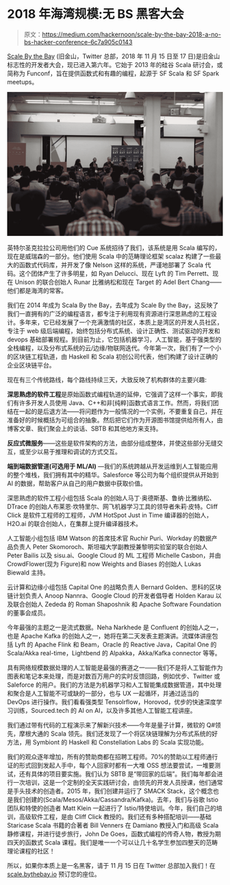 # 2018 年海湾规模:无 BS 黑客大会

> 原文：<https://medium.com/hackernoon/scale-by-the-bay-2018-a-no-bs-hacker-conference-6c7a905c0143>

[Scale By the Bay](http://scale.bythebay.io) (旧金山，Twitter 总部，2018 年 11 月 15 日至 17 日)是旧金山标志性的开发者大会，现已进入第六年。它始于 2013 年的硅谷 Scala 研讨会，或简称为 Funconf，旨在提供函数式和有趣的编程，起源于 SF Scala 和 SF Spark meetups。

![](img/81909b3822078148275cc963b32150b6.png)

英特尔圣克拉拉公司用他们的 Cue 系统招待了我们，该系统是用 Scala 编写的，现在是威瑞森的一部分。他们使用 Scala 中的范畴理论框架 scalaz 构建了一些最大的函数式代码库，并开发了像 Nelson 这样的系统，严谨地部署了 Scala 代码。这个团体产生了许多明星，如 Ryan Delucci、现在 Lyft 的 Tim Perrett、现在 Unison 的联合创始人 Runar 比雅纳松和现在 Target 的 Adel Bert Chang——他们都是海湾的常客。

我们在 2014 年成为 Scala By the Bay，去年成为 Scale By the Bay，这反映了我们一直拥有的广泛的编程语言，都专注于利用现有资源进行深思熟虑的工程设计。多年来，它已经发展了一个充满激情的社区，本质上是湾区的开发人员社区，专注于 web 级后端编程，始终包括分布式系统、设计正确性、测试驱动的开发和 devops 基础部署规程。到目前为止，它包括机器学习，人工智能，基于强类型的全栈编程，以及分布式系统的云/边缘/物联网迭代。今年第一次，我们有了一个小的区块链工程轨道，由 Haskell 和 Scala 初创公司代表，他们构建了设计正确的企业区块链平台。

现在有三个传统路线，每个路线持续三天，大致反映了机构群体的主要兴趣:

**深思熟虑的软件工程**是原始函数式编程轨道的延伸，它强调了这样一个事实，即我们有许多开发人员使用 Java、C++和非[纯粹]函数式语言工作。然而，将我们团结在一起的是后退方法——将问题作为一般情况的一个实例，不要重复自己，并在准备好的时候概括为可组合的抽象。然后把它们作为开源图书馆提供给所有人，由博客文章、我们聚会上的谈话、SBTB 和其他地方来支持。

**反应式微服务**——这些是软件架构的方法，由部分组成整体，并使这些部分无缝交互，或至少以易于推理和调试的方式交互。

**端到端数据管道(可选用于 ML/AI)** —我们的系统跨越从开发运维到人工智能应用的整个堆栈，我们拥有其中的精华。Salesforce 等公司为每个组织提供从开始到 AI 的数据，帮助客户从自己的用户数据中获取价值。

深思熟虑的软件工程小组包括 Scala 的创始人马丁·奥德斯基、鲁纳·比雅纳松、DTrace 的创始人布莱恩·坎特里尔、网飞机器学习工具的领导者朱莉·皮特。Cliff Click 是软件工程师的工程师，JVM HotSpot Just in Time 编译器的创始人，H2O.ai 的联合创始人，在集群上提升编译器技术。

人工智能小组包括 IBM Watson 的首席技术官 Ruchir Puri、Workday 的数据产品负责人 Peter Skomoroch、斯坦福大学副教授兼黎明实验室的联合创始人 Peter Bailis 以及 sisu.ai、Google Cloud 的 ML 工程师 Michelle Casbon，并由 CrowdFlower(现为 Figure)和 now Weights and Biases 的创始人 Lukas Biewald 主持。

云计算和边缘小组包括 Capital One 的战略负责人 Bernard Golden、思科的区块链计划负责人 Anoop Nannra、Google Cloud 的开发者倡导者 Holden Karau 以及联合创始人 Zededa 的 Roman Shaposhnik 和 Apache Software Foundation 的董事会成员。

今年最强的主题之一是流式数据。Neha Narkhede 是 Confluent 的创始人之一，也是 Apache Kafka 的创始人之一，她将在第二天发表主题演讲。流媒体讲座包括 Lyft 的 Apache Flink 和 Beam，Oracle 的 Reactive Java，Capital One 的 Scala/Akka real-time，Lightbend 的 Alpakka，Akka/Kafka connector 等等。

具有网络规模数据处理的人工智能是最强的赛道之一——我们不是将人工智能作为图表和笔记本来处理，而是对数百万用户的实时反馈回路，例如优步、Twitter 或 Saleforce 的用户。我们的方法是为机器学习和人工智能集成数据管道，其中处理和聚合是人工智能不可或缺的一部分，也与 UX 一起循环，并通过适当的 DevOps 进行操作。我们看看强类型 Tensolrflow，Horovod，优步的快速深度学习训练，Sourced.tech 的 AI on AI，以及许多其他人工智能工程讲座。

我们通过带有代码的工程演示来了解新兴技术——今年是量子计算，微软的 Q#领先，摩根大通的 Scala 领先。我们还发现了一个将区块链理解为分布式系统的好方法，用 Symbiont 的 Haskell 和 Constellation Labs 的 Scala 实现功能。

我们的观众逐年增加，所有的赞助商都在招聘工程师。70%的赞助以工程师通行证的形式回到发起人手中，每个人回家时都有一大堆 OSS 想法要尝试，一堆要测试，还有具体的项目要实施。我们认为 SBTB 是“带回家的后端”。我们每年都会进行一次培训，这是一个定制的全天实践研讨会，由领先的开发人员授课，他们通常是手头技术的创造者。2015 年，我们创建并运行了 SMACK Stack，这个概念也是我们创建的(Scala/Mesos/Akka/Cassandra/Kafka)。去年，我们与谷歌 Istio 团队和特使的创造者 Matt Klein 一起进行了 Istio/特使培训。今年，我们自己的培训，高级软件工程，是由 Cliff Click 教授的。我们还有多种搭配培训——基础 Staricase Scala 书籍的合著者 Bill Venners 在 Damiano 教授入门和高级 Scala 静修课程，并进行徒步旅行，John De Goes，函数式编程的传奇人物，教授为期四天的函数式 Scala 课程。我们是唯一一个可以让几十名学生参加四整天的范畴理论课程的社区！

所以，如果你本质上是一名黑客，请于 11 月 15 日在 Twitter 总部加入我们！在 [scale.bythebay.io](http://scale.bythebay.io) 预订您的座位。